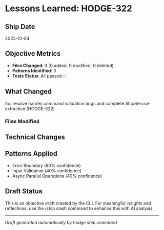 # Lessons Learned: HODGE-322

## Ship Date
2025-10-04

## Objective Metrics
- **Files Changed**: 0 (0 added, 0 modified, 0 deleted)
- **Patterns Identified**: 3
- **Tests Status**: All passed ✅

## What Changed
fix: resolve harden command validation bugs and complete ShipService extraction (HODGE-322)

### Files Modified



## Technical Changes


## Patterns Applied
- Error Boundary (60% confidence)
- Input Validation (40% confidence)
- Async Parallel Operations (40% confidence)

## Draft Status
This is an objective draft created by the CLI. For meaningful insights and reflections, use the /ship slash command to enhance this with AI analysis.

---
*Draft generated automatically by hodge ship command*